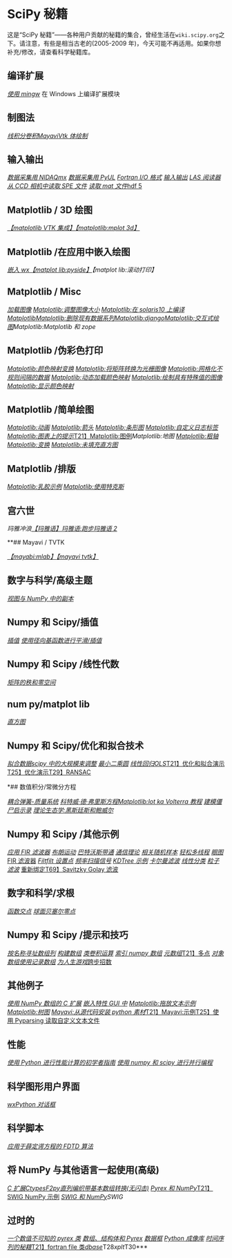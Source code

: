 # SciPy 秘籍

这是“SciPy 秘籍”——各种用户贡献的秘籍的集合，曾经生活在`wiki.scipy.org`之下。请注意，有些是相当古老的(2005-2009 年)，今天可能不再适用。如果你想补充/修改，请查看科学秘籍库。

## 编译扩展

[*使用 mingw*](items/CompilingExtensionsOnWindowsWithMinGW.html) 在 Windows 上编译扩展模块

## 制图法

[*线积分卷积*](items/LineIntegralConvolution.html)[*Mayavi*](items/MayaVi.html)[*Vtk 体绘制*](items/vtkVolumeRendering.html)

## 输入输出

[*数据采集用 NIDAQmx*](items/Data_Acquisition_with_NIDAQmx.html) [*数据采集用 PyUL*](items/Data_Acquisition_with_PyUL.html) [*Fortran I/O 格式*](items/FortranIO.html) [*输入输出*](items/InputOutput.html) [*LAS 阅读器*](items/LASReader.html) [*从 CCD 相机中读取 SPE 文件*](items/Reading_SPE_files.html) [*读取 mat 文件*](items/Reading_mat_files.html)[hdf 5](items/hdf5_in_Matlab.html)

## Matplotlib / 3D 绘图

[*【matplotlib VTK 集成】*](items/Matplotlib_VTK_Integration.html)[*【matplotlib:mplot 3d】*](items/Matplotlib_mplot3D.html)

## Matplotlib /在应用中嵌入绘图

[*嵌入 wx*](items/Matplotlib_EmbeddingInWx.html)[*【matplot lib:pyside】*](items/Matplotlib_PySide.html)*【matplot lib:滚动打印】*

## Matplotlib / Misc

[*加载图像*](items/Matplotlib_LoadImage.html) [*Matplotlib:调整图像大小*](items/Matplotlib_AdjustingImageSize.html) [*Matplotlib:在 solaris10 上编译 Matplotlib*](items/Matplotlib_CompilingMatPlotLibOnSolaris10.html)[*Matplotlib:删除现有数据系列*](items/Matplotlib_DeletingAnExistingDataSeries.html)[*Matplotlib:django*](items/Matplotlib_Django.html)[*Matplotlib:交互式绘图*](items/Matplotlib_Interactive_Plotting.html)*Matplotlib:Matplotlib 和 zope*

## Matplotlib /伪彩色打印

[*Matplotlib:颜色映射变换*](items/Matplotlib_ColormapTransformations.html) [*Matplotlib:将矩阵转换为光栅图像*](items/Matplotlib_converting_a_matrix_to_a_raster_image.html) [*Matplotlib:网格化不规则间隔的数据*](items/Matplotlib_Gridding_irregularly_spaced_data.html) [*Matplotlib:动态加载颜色映射*](items/Matplotlib_Loading_a_colormap_dynamically.html) [*Matplotlib:绘制具有特殊值的图像*](items/Matplotlib_Plotting_Images_with_Special_Values.html) [*Matplotlib:显示颜色映射*](items/Matplotlib_Show_colormaps.html)

## Matplotlib /简单绘图

[*Matplotlib:动画*](items/Matplotlib_Animations.html) [*Matplotlib:箭头*](items/Matplotlib_Arrows.html) [*Matplotlib:条形图*](items/Matplotlib_BarCharts.html) [*Matplotlib:自定义日志标签*](items/Matplotlib_CustomLogLabels.html) [*Matplotlib:图表上的提示*](items/Matplotlib_HintonDiagrams.html)[T21】Matplotlib:图例](items/Matplotlib_Legend.html)*Matplotlib:地图* [](items/Matplotlib_MulticoloredLine.html) [*Matplotlib:粗轴*](items/Matplotlib_ThickAxes.html) [*Matplotlib:变换*](items/Matplotlib_Transformations.html) [*Matplotlib:未填充直方图*](items/Matplotlib_UnfilledHistograms.html)

## Matplotlib /排版

[*Matplotlib:乳胶示例*](items/Matplotlib_LaTeX_Examples.html) [*Matplotlib:使用特克斯*](items/Matplotlib_UsingTex.html)

## 宫六世

*玛雅冲浪*[](items/MayaVi_Tips.html)*[*【玛雅语】玛雅语:跑步玛雅语 2*](items/MayaVi_RunningMayavi2.html)*

 **## Mayavi / TVTK

[*【mayabi:mlab】*](items/MayaVi_mlab.html)[*【mayavi tvtk】*](items/MayaVi_tvtk.html)

## 数字与科学/高级主题

[*视图与 NumPy 中的副本*](items/ViewsVsCopies.html)

## Numpy 和 Scipy/插值

[*插值*](items/Interpolation.html) [*使用径向基函数进行平滑/插值*](items/RadialBasisFunctions.html)

## Numpy 和 Scipy /线性代数

[*矩阵的秩和零空间*](items/RankNullspace.html)

## num py/matplot lib

[*直方图*](items/Histograms.html)

## Numpy 和 Scipy/优化和拟合技术

[*拟合数据*](items/FittingData.html)[*scipy 中的大规模束调整*](items/bundle_adjustment.html) [*最小二乘圆*](items/Least_Squares_Circle.html) [*线性回归*](items/LinearRegression.html)[*OLS*](items/OLS.html)[T21】优化和拟合演示](items/OptimizationAndFitDemo1.html)[T25】优化演示](items/OptimizationDemo1.html)[T29】RANSAC](items/RANSAC.html)

 *## 数值积分/常微分方程

[*耦合弹簧-质量系统*](items/CoupledSpringMassSystem.html) [*科特威·德·弗里斯方程*](items/KdV.html)[*Matplotlib:lot ka Volterra 教程*](items/LoktaVolterraTutorial.html) [*建模僵尸启示录*](items/Zombie_Apocalypse_ODEINT.html) [*理论生态学:黑斯廷斯和鲍威尔*](items/Theoretical_Ecology_Hastings_and_Powell.html)

## Numpy 和 Scipy /其他示例

[*应用 FIR 滤波器*](items/ApplyFIRFilter.html) [*布朗运动*](items/BrownianMotion.html) [*巴特沃斯带通*](items/ButterworthBandpass.html) [*通信理论*](items/CommTheory.html) [*相关随机样本*](items/CorrelatedRandomSamples.html) [*轻松多线程*](items/Multithreading.html) [*眼图*](items/EyeDiagram.html)[FIR 滤波器](items/FIRFilter.html) [*Filtfilt 设置点*](items/FiltFilt.html) [*频率扫描信号*](items/FrequencySweptDemo.html) [*KDTree 示例*](items/KDTree_example.html) [*卡尔曼滤波*](items/KalmanFiltering.html) [*线性分类*](items/LinearClassification.html) [*粒子滤波*](items/ParticleFilter.html) [重新绑定](items/Rebinning.html)[T69】Savitzky Golay 滤波](items/SavitzkyGolay.html)

## 数字和科学/求根

[*函数交点*](items/Intersection.html) [*球面贝塞尔零点*](items/SphericalBesselZeros.html)

## Numpy 和 Scipy /提示和技巧

[*按名称寻址数组列*](items/Recarray.html) [*构建数组*](items/BuildingArrays.html) [*类卷积运算*](items/SegmentAxis.html) [*索引 numpy 数组*](items/Indexing.html) [*元数组*](items/MetaArray.html)[T21】多点](items/MultiDot.html) [*对象数组使用记录数组*](items/Obarray.html) [*为人生游戏*跨步招数](items/GameOfLifeStrides.html)

## 其他例子

[*使用 NumPy 数组的 C 扩展*](items/C_Extensions_NumPy_arrays.html) [*嵌入特性 GUI 中*](items/EmbeddingInTraitsGUI.html) [*Matplotlib:拖放文本示例*](items/Matplotlib_Drag_n_Drop_Text_Example.html) [*Matplotlib:树图*](items/Matplotlib_TreeMap.html) [*Mayavi:从源代码安装 python 素材*](items/MayaVi_InstallPythonStuffFromSource.html)[T21】Mayavi:示例](items/MayaVi_examples.html)[T25】使用 Pyparsing 读取自定义文本文件](items/Reading_Custom_Text_Files_with_Pyparsing.html)

## 性能

[*使用 Python 进行性能计算的初学者指南*](items/PerformancePython.html) [*使用 numpy 和 scipy 进行并行编程*](items/ParallelProgramming.html)

## 科学图形用户界面

[*wxPython 对话框*](items/wxPython_dialogs.html)

## 科学脚本

[*应用于薛定谔方程的 FDTD 算法*](items/SchrodingerFDTD.html)

## 将 NumPy 与其他语言一起使用(高级)

[*C 扩展*](items/C_Extensions.html)[*Ctypes*](items/Ctypes.html)[*F2py*](items/F2Py.html)[*直列编织带基本数组转换(无闪击)*](items/Weave.html) [*Pyrex 和 NumPy*](items/Pyrex_and_NumPy.html)[T21】SWIG NumPy 示例](items/SWIG_NumPy_examples.html) [*SWIG 和 NumPy*](items/SWIG_and_NumPy.html)*SWIG*

## 过时的

[*一个数值不可知的 pyrex 类*](items/A_Numerical_Agnostic_Pyrex_Class.html) [*数组、结构体和 Pyrex*](items/ArrayStruct_and_Pyrex.html) [*数据框*](items/DataFrame.html) [*Python 成像库*](items/PIL_example.html) [*时间序列的秘籍*](items/TimeSeries_FAQ.html)[T21】fortran file 类](items/FortranIO_FortranFile.html)[*dbase*](items/dbase.html)T28*xplt*T30***